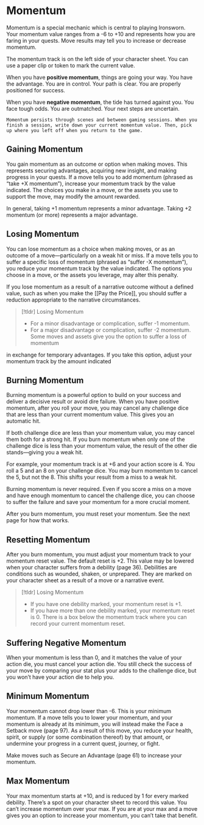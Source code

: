 # Momentum
Momentum is a special mechanic which is central to playing Ironsworn. Your momentum value ranges from a -6 to +10 and represents how you are faring in your quests. Move results may tell you to increase or decrease momentum.

The momentum track is on the left side of your character sheet. You can use a paper clip or token to mark the current value.

When you have **positive momentum**, things are going your way. You have the advantage. You are in control. Your path is clear. You are properly positioned for success.

When you have **negative momentum**, the tide has turned against you. You face tough odds. You are outmatched. Your next steps are uncertain.

	Momentum persists through scenes and between gaming sessions. When you finish a session, write down your current momentum value. Then, pick up where you left off when you return to the game.

## Gaining Momentum
You gain momentum as an outcome or option when making moves. This represents securing advantages, acquiring new insight, and making progress in your quests. If a move tells you to add momentum (phrased as “take +X momentum”), increase your momentum track by the value indicated. The choices you make in a move, or the assets you use to support the move, may modify the amount rewarded.

In general, taking +1 momentum represents a minor advantage. Taking +2 momentum (or more) represents a major advantage.

## Losing Momentum
You can lose momentum as a choice when making moves, or as an outcome of a move—particularly on a weak hit or miss. If a move tells you to suffer a specific loss of momentum (phrased as “suffer -X momentum”), you reduce your momentum track by the value indicated. The options you choose in a move, or the assets you leverage, may alter this penalty.

If you lose momentum as a result of a narrative outcome without a defined value, such as when you make the [[Pay the Price]], you should suffer a reduction appropriate to the narrative circumstances.

>[!tldr] Losing Momentum
>- For a minor disadvantage or complication, suffer -1 momentum.
>- For a major disadvantage or complication, suffer -2 momentum. Some moves and assets give you the option to suffer a loss of momentum

in exchange for temporary advantages. If you take this option, adjust your momentum track by the amount indicated

## Burning Momentum
Burning momentum is a powerful option to build on your success and deliver a decisive result or avoid dire failure. When you have positive momentum, after you roll your move, you may cancel any challenge dice that are less than your current momentum value. This gives you an automatic hit.

If both challenge dice are less than your momentum value, you may cancel them both for a strong hit. If you burn momentum when only one of the challenge dice is less than your momentum value, the result of the other die stands—giving you a weak hit.

For example, your momentum track is at +6 and your action score is 4. You roll a 5 and an 8 on your challenge dice. You may burn momentum to cancel the 5, but not the 8. This shifts your result from a miss to a weak hit.

Burning momentum is never required. Even if you score a miss on a move and have enough momentum to cancel the challenge dice, you can choose to suffer the failure and save your momentum for a more crucial moment.

After you burn momentum, you must reset your momentum. See the next page for how that works.

## Resetting Momentum
After you burn momentum, you must adjust your momentum track to your momentum reset value. The default reset is +2. This value may be lowered when your character suffers from a debility (page 36). Debilities are conditions such as wounded, shaken, or unprepared. They are marked on your character sheet as a result of a move or a narrative event.
>[!tldr] Losing Momentum
>- If you have one debility marked, your momentum reset is +1.
>- If you have more than one debility marked, your momentum reset is 0. There is a box below the momentum track where you can record your current momentum reset.
## Suffering Negative Momentum
When your momentum is less than 0, and it matches the value of your action die, you must cancel your action die. You still check the success of your move by comparing your stat plus your adds to the challenge dice, but you won’t have your action die to help you.

## Minimum Momentum
Your momentum cannot drop lower than -6. This is your minimum momentum. If a move tells you to lower your momentum, and your momentum is already at its minimum, you will instead make the Face a Setback move (page 97). As a result of this move, you reduce your health, spirit, or supply (or some combination thereof) by that amount, or undermine your progress in a current quest, journey, or fight.

Make moves such as Secure an Advantage (page 61) to increase your momentum.

## Max Momentum
Your max momentum starts at +10, and is reduced by 1 for every marked debility. There’s a spot on your character sheet to record this value. You can’t increase momentum over your max. If you are at your max and a move gives you an option to increase your momentum, you can’t take that benefit.